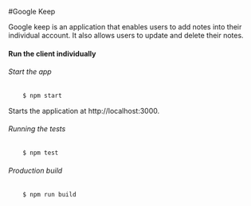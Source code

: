 #Google Keep

Google keep is an application that enables users to add notes into their individual account. It also allows users to update and delete their notes.


#### Run the client individually
###### Start the app
```bash
    $ npm start
```

Starts the application at http://localhost:3000.

###### Running the tests

```sh
    $ npm test
```

###### Production build
```sh
    $ npm run build
